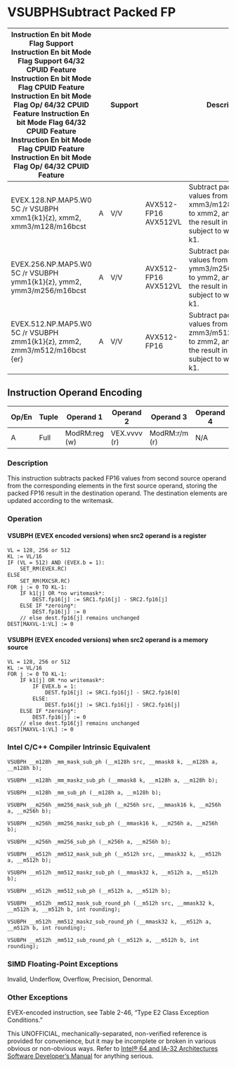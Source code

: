 # VSUBPH**Subtract Packed FP**

| Instruction En bit Mode Flag Support Instruction En bit Mode Flag Support 64/32 CPUID Feature Instruction En bit Mode Flag CPUID Feature Instruction En bit Mode Flag Op/ 64/32 CPUID Feature Instruction En bit Mode Flag 64/32 CPUID Feature Instruction En bit Mode Flag CPUID Feature Instruction En bit Mode Flag Op/ 64/32 CPUID Feature |     | Support |                      | Description                                                                                                       |
| ---------------------------------------------------------------------------------------------------------------------------------------------------------------------------------------------------------------------------------------------------------------------------------------------------------------------------------------------- | --- | ------- | -------------------- | ----------------------------------------------------------------------------------------------------------------- |
| EVEX.128.NP.MAP5.W0 5C /r VSUBPH xmm1{k1}{z}, xmm2, xmm3/m128/m16bcst                                                                                                                                                                                                                                                                          | A   | V/V     | AVX512-FP16 AVX512VL | Subtract packed FP16 values from xmm3/m128/m16bcst to xmm2, and store the result in xmm1 subject to writemask k1. |
| EVEX.256.NP.MAP5.W0 5C /r VSUBPH ymm1{k1}{z}, ymm2, ymm3/m256/m16bcst                                                                                                                                                                                                                                                                          | A   | V/V     | AVX512-FP16 AVX512VL | Subtract packed FP16 values from ymm3/m256/m16bcst to ymm2, and store the result in ymm1 subject to writemask k1. |
| EVEX.512.NP.MAP5.W0 5C /r VSUBPH zmm1{k1}{z}, zmm2, zmm3/m512/m16bcst {er}                                                                                                                                                                                                                                                                     | A   | V/V     | AVX512-FP16          | Subtract packed FP16 values from zmm3/m512/m16bcst to zmm2, and store the result in zmm1 subject to writemask k1. |

## Instruction Operand Encoding

| Op/En | Tuple | Operand 1     | Operand 2    | Operand 3     | Operand 4 |
| ----- | ----- | ------------- | ------------ | ------------- | --------- |
| A     | Full  | ModRM:reg (w) | VEX.vvvv (r) | ModRM:r/m (r) | N/A       |

### Description

This instruction subtracts packed FP16 values from second source operand from the corresponding elements in the first source operand, storing the packed FP16 result in the destination operand. The destination elements are updated according to the writemask.

### Operation

#### VSUBPH (EVEX encoded versions) when src2 operand is a register

```
VL = 128, 256 or 512
KL := VL/16
IF (VL = 512) AND (EVEX.b = 1):
    SET_RM(EVEX.RC)
ELSE
    SET_RM(MXCSR.RC)
FOR j := 0 TO KL-1:
    IF k1[j] OR *no writemask*:
        DEST.fp16[j] := SRC1.fp16[j] - SRC2.fp16[j]
    ELSE IF *zeroing*:
        DEST.fp16[j] := 0
    // else dest.fp16[j] remains unchanged
DEST[MAXVL-1:VL] := 0

```

#### VSUBPH (EVEX encoded versions) when src2 operand is a memory source

```
VL = 128, 256 or 512
KL := VL/16
FOR j := 0 TO KL-1:
    IF k1[j] OR *no writemask*:
        IF EVEX.b = 1:
            DEST.fp16[j] := SRC1.fp16[j] - SRC2.fp16[0]
        ELSE:
            DEST.fp16[j] := SRC1.fp16[j] - SRC2.fp16[j]
    ELSE IF *zeroing*:
        DEST.fp16[j] := 0
    // else dest.fp16[j] remains unchanged
DEST[MAXVL-1:VL] := 0

```

### Intel C/C++ Compiler Intrinsic Equivalent

```
VSUBPH __m128h _mm_mask_sub_ph (__m128h src, __mmask8 k, __m128h a, __m128h b);

```

```
VSUBPH __m128h _mm_maskz_sub_ph (__mmask8 k, __m128h a, __m128h b);

```

```
VSUBPH __m128h _mm_sub_ph (__m128h a, __m128h b);

```

```
VSUBPH __m256h _mm256_mask_sub_ph (__m256h src, __mmask16 k, __m256h a, __m256h b);

```

```
VSUBPH __m256h _mm256_maskz_sub_ph (__mmask16 k, __m256h a, __m256h b);

```

```
VSUBPH __m256h _mm256_sub_ph (__m256h a, __m256h b);

```

```
VSUBPH __m512h _mm512_mask_sub_ph (__m512h src, __mmask32 k, __m512h a, __m512h b);

```

```
VSUBPH __m512h _mm512_maskz_sub_ph (__mmask32 k, __m512h a, __m512h b);

```

```
VSUBPH __m512h _mm512_sub_ph (__m512h a, __m512h b);

```

```
VSUBPH __m512h _mm512_mask_sub_round_ph (__m512h src, __mmask32 k, __m512h a, __m512h b, int rounding);

```

```
VSUBPH __m512h _mm512_maskz_sub_round_ph (__mmask32 k, __m512h a, __m512h b, int rounding);

```

```
VSUBPH __m512h _mm512_sub_round_ph (__m512h a, __m512h b, int rounding);

```

### SIMD Floating-Point Exceptions

Invalid, Underflow, Overflow, Precision, Denormal.

### Other Exceptions

EVEX-encoded instruction, see Table 2-46, “Type E2 Class Exception Conditions.”

This UNOFFICIAL, mechanically-separated, non-verified reference is provided for convenience, but it may be
incomplete or broken in various obvious or non-obvious
ways. Refer to [Intel® 64 and IA-32 Architectures Software Developer’s Manual](https://software.intel.com/en-us/download/intel-64-and-ia-32-architectures-sdm-combined-volumes-1-2a-2b-2c-2d-3a-3b-3c-3d-and-4) for anything serious.
